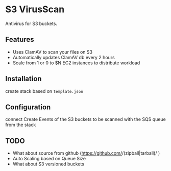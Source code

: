 # S3 VirusScan

Antivirus for S3 buckets.

## Features

* Uses ClamAV to scan your files on S3
* Automatically updates ClamAV db every 2 hours
* Scale from 1 or 0 to $N EC2 instances to distribute workload

## Installation

create stack based on `template.json`

## Configuration

connect Create Events of the S3 buckets to be scanned with the SQS queue from the stack

## TODO

* What about source from github (https://github.com/<your directory>/(zipball|tarball)/<version> )
* Auto Scaling based on Queue Size
* What about S3 versioned buckets
